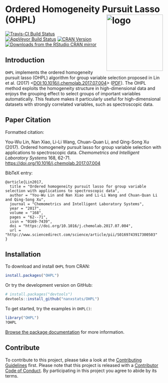 # Ordered Homogeneity Pursuit Lasso (OHPL)  <a href="https://ohpl.io"><img src="https://i.imgur.com/8Ei1J8i.png" align="right" alt="logo" height="180" width="180" /></a>

[![Travis-CI Build Status](https://travis-ci.org/nanxstats/OHPL.svg?branch=master)](https://travis-ci.org/nanxstats/OHPL)
[![AppVeyor Build Status](https://ci.appveyor.com/api/projects/status/gly6tao7yu6vfq85?svg=true)](https://ci.appveyor.com/project/nanxstats/ohpl-8jvmx)
[![CRAN Version](https://www.r-pkg.org/badges/version/OHPL)](https://cran.r-project.org/package=OHPL)
[![Downloads from the RStudio CRAN mirror](https://cranlogs.r-pkg.org/badges/OHPL)](https://cran.r-project.org/package=OHPL)

## Introduction

`OHPL` implements the ordered homogeneity pursuit lasso (OHPL) algorithm for group variable selection proposed in Lin et al. (2017) <[DOI:10.1016/j.chemolab.2017.07.004](https://doi.org/10.1016/j.chemolab.2017.07.004)> ([PDF](https://nanx.me/papers/OHPL.pdf)). The OHPL method exploits the homogeneity structure in high-dimensional data and enjoys the grouping effect to select groups of important variables automatically. This feature makes it particularly useful for high-dimensional datasets with strongly correlated variables, such as spectroscopic data.

## Paper Citation

Formatted citation:

You-Wu Lin, Nan Xiao, Li-Li Wang, Chuan-Quan Li, and Qing-Song Xu (2017). Ordered homogeneity pursuit lasso for group variable selection with applications to spectroscopic data. _Chemometrics and Intelligent Laboratory Systems_ 168, 62-71. https://doi.org/10.1016/j.chemolab.2017.07.004

BibTeX entry:

```
@article{Lin2017,
  title = "Ordered homogeneity pursuit lasso for group variable selection with applications to spectroscopic data",
  author = "You-Wu Lin and Nan Xiao and Li-Li Wang and Chuan-Quan Li and Qing-Song Xu",
  journal = "Chemometrics and Intelligent Laboratory Systems",
  year = "2017",
  volume = "168",
  pages = "62--71",
  issn = "0169-7439",
  doi = "https://doi.org/10.1016/j.chemolab.2017.07.004",
  url = "http://www.sciencedirect.com/science/article/pii/S0169743917300503"
}
```

## Installation

To download and install `OHPL` from CRAN:

```r
install.packages("OHPL")
```

Or try the development version on GitHub:

```r
# install.packages("devtools")
devtools::install_github("nanxstats/OHPL")
```

To get started, try the examples in `OHPL()`:

```r
library("OHPL")
?OHPL
```

[Browse the package documentation](https://ohpl.io/doc/) for more information.

## Contribute

To contribute to this project, please take a look at the [Contributing Guidelines](CONTRIBUTING.md) first. Please note that this project is released with a [Contributor Code of Conduct](CONDUCT.md). By participating in this project you agree to abide by its terms.
